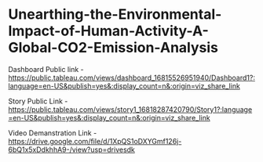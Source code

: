 # Unearthing-the-Environmental-Impact-of-Human-Activity-A-Global-CO2-Emission-Analysis


Dashboard Public link - https://public.tableau.com/views/dashboard_16815526951940/Dashboard1?:language=en-US&publish=yes&:display_count=n&:origin=viz_share_link

Story Public Link - https://public.tableau.com/views/story1_16818287420790/Story1?:language=en-US&publish=yes&:display_count=n&:origin=viz_share_link

Video Demanstration Link - https://drive.google.com/file/d/1XpQS1oDXYGmf126j-6bQ1x5xDdkhhA9-/view?usp=drivesdk
